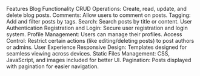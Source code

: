 Features
Blog Functionality
CRUD Operations: Create, read, update, and delete blog posts.
Comments: Allow users to comment on posts.
Tagging: Add and filter posts by tags.
Search: Search posts by title or content.
User Authentication
Registration and Login: Secure user registration and login system.
Profile Management: Users can manage their profiles.
Access Control: Restrict certain actions (like editing/deleting posts) to post authors or admins.
User Experience
Responsive Design: Templates designed for seamless viewing across devices.
Static Files Management: CSS, JavaScript, and images included for better UI.
Pagination: Posts displayed with pagination for easier navigation.